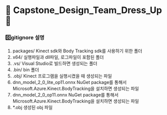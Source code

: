# 👗 Capstone_Design_Team_Dress_Up 👗

### :zero:gitignore 설명
1. packages/ 
    Kinect sdk와 Body Tracking sdk를 사용하기 위한 폴더
2. x64/
    실행파일과 dll파일, 로그파일이 포함된 폴더
3. .vs/
    Visual Studio로 빌드하면 생성되는 폴더
4. .bin/
     bin 폴더
5. .obj/
    Kinect 프로그램을 실행시켰을 때 생성되는 파일
6. dnn_model_2_0_lite_op11.onnx
    NuGet package를 통해서 Microsoft.Azure.Kinect.BodyTracking을 설치하면 생성되는 파일
7. dnn_model_2_0_op11.onnx
    NuGet package를 통해서 Microsoft.Azure.Kinect.BodyTracking을 설치하면 생성되는 파일
8. *.obj
    생성된 obj 파일

